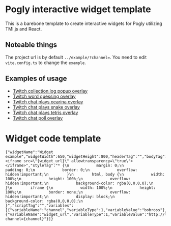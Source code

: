 # Pogly interactive widget template

This is a barebone template to create interactive widgets for Pogly utilizing TMI.js and React.

## Noteable things

The project url is by default `../example/?channel=`. You need to edit `vite.config.ts` to change the `example`.

## Examples of usage

- [Twitch collection log popup overlay](https://github.com/Dynrothe/twitch-clog-overlay)
- [Twitch word guessing overlay](https://github.com/Dynrothe/twitch-word-guessing-overlay)
- [Twitch chat plays ocarina overlay](https://github.com/Lethalchip/twitch-chat-ocarina)
- [Twitch chat plays snake overlay](https://github.com/Lethalchip/twitch-chat-snake)
- [Twitch chat plays tetris overlay](https://github.com/Lethalchip/twitch-chat-tetris)
- [Twitch chat poll overlay](https://github.com/Lethalchip/twitch-poll-overlay)

# Widget code template

```
{"widgetName":"Widget example","widgetWidth":650,"widgetHeight":800,"headerTag":"","bodyTag":"<iframe src=\"{widget_url}\" allowtransparency=\"true\"></iframe>","styleTag":"* {\n            margin: 0;\n            padding: 0;\n            border: 0;\n            overflow: hidden!important;\n        }\n        html, body {\n            width: 100%;\n            height: 100%;\n            overflow: hidden!important;\n            background-color: rgba(0,0,0,0);\n        }\n        iframe {\n            width: 100%;\n            height: 100%;\n            border: none;\n            overflow: hidden!important;\n            display: block;\n            background-color: rgba(0,0,0,0);\n        }","scriptTag":"","variables":[{"variableName":"channel","variableType":1,"variableValue":"bobross"},{"variableName":"widget_url","variableType":1,"variableValue":"http://localhost:5173/example/?channel={channel}"}]}
```
